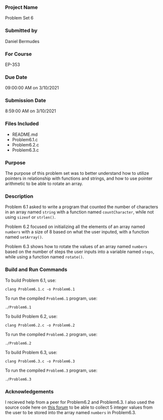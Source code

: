 ### Project Name
Problem Set 6

### Submitted by
Daniel Bermudes

### For Course
EP-353

### Due Date
09:00:00 AM on 3/10/2021

### Submission Date
8:59:00 AM on 3/10/2021

### Files Included
- README.md 
- Problem6.1.c
- Problem6.2.c
- Problem6.3.c

### Purpose
The purpose of this problem set was to better understand how to utilize pointers in relationship with functions and strings, and how to use pointer arithmetic to be able to rotate an array.

### Description
Problem 6.1 asked to write a program that counted the number of characters in an array named `string` with a function named `countCharacter`, while not using `sizeof` or `strlen()`.

Problem 6.2 focused on initializing all the elements of an array named `numbers` with a size of 8 based on what the user inputed, with a function named `setArray()`.

Problem 6.3 shows how to rotate the values of an array named `numbers` based on the number of steps the user inputs into a variable named `steps`, while using a function named `rotate()`.

### Build and Run Commands
To build Problem 6.1, use:

	clang Problem6.1.c -o Problem6.1

To run the compiled `Problem6.1` program, use:

	./Problem6.1
	
To build Problem 6.2, use:

	clang Problem6.2.c -o Problem6.2

To run the compiled `Problem6.2` program, use:

	./Problem6.2

To build Problem 6.3, use:

	clang Problem6.3.c -o Problem6.3

To run the compiled `Problem6.3` program, use:

	./Problem6.3
	
### Acknowledgements
I recieved help from a peer for Problem6.2 and Problem6.3. I also used the source code here on [this forum](https://cboard.cprogramming.com/c-programming/136836-multiple-inputs-one-line.html#:~:text=So%20as%20long%20as%20you,what%20you%20wrote%20should%20work.&text=You%20can%20get%20more%20than%20one%20value%20with%20a%20single%20scanf%20statement.&text=int%20x%5B3%5D%3B%20printf,%25d%2C%20and%20%25d ) to be able to collect 5 integer values from the user to be stored into the array named `numbers` in Problem6.3. 